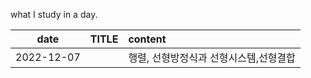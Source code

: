 what I study in a day.

|date|TITLE|content|
|:----:|:-----:|:--------|
|2022-12-07||행렬, 선형방정식과 선형시스템,선형결합|
